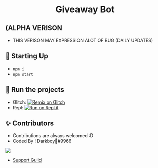 <h1 align="center">Giveaway Bot</h1>


## (ALPHA VERISON ##
- THIS VERISON MAY EXPRESSION ALOT OF BUG (DAILY UPDATES)


## 📝 Starting Up
- ```npm i```
- ```npm start```

## 💨 Run the projects
- Glitch: [![Remix on Glitch](https://cdn.glitch.com/2703baf2-b643-4da7-ab91-7ee2a2d00b5b%2Fremix-button.svg)](https://glitch.com/edit/#!/import/github/TeamDarkDevs/GiveawayBot)
- Repl: [![Run on Repl.it](https://repl.it/badge/github/HELLMAKER0001/Alt-Detector)](https://repl.it/github/TeamDarkDevs/GiveawayBot)
## ✨ Contributors
- Contributions are always welcomed :D
- Coded By ! Darkboy🍭#9966
<a href="https://github.com/TeamDarkDevs/GiveawayBot">
  <img src="https://cdn.discordapp.com/avatars/697279777974911077/a_80ca0dd9e031ca03ceadfe57c65336c0.gif?size=1024" />
</a>

 - [Support Guild](https://discord.gg/devs)
